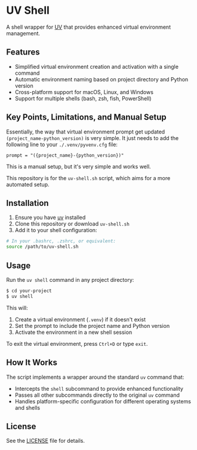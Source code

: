 # UV Shell

A shell wrapper for [UV](https://github.com/astral-sh/uv) that provides enhanced virtual environment management.

## Features

- Simplified virtual environment creation and activation with a single command
- Automatic environment naming based on project directory and Python version
- Cross-platform support for macOS, Linux, and Windows
- Support for multiple shells (bash, zsh, fish, PowerShell)

## Key Points, Limitations, and Manual Setup
Essentially, the way that virtual environment prompt get updated `(project_name-python_version)` is very simple.
It just needs to add the following line to your `./.venv/pyvenv.cfg` file:
```
prompt = "({project_name}-{python_version})"
```
This is a manual setup, but it's very simple and works well.

This repository is for the `uv-shell.sh` script, which aims for a more automated setup.

## Installation

1. Ensure you have [uv](https://github.com/astral-sh/uv) installed
2. Clone this repository or download `uv-shell.sh`
3. Add it to your shell configuration:

```bash
# In your .bashrc, .zshrc, or equivalent:
source /path/to/uv-shell.sh
```

## Usage

Run the `uv shell` command in any project directory:

```bash
$ cd your-project
$ uv shell
```

This will:
1. Create a virtual environment (`.venv`) if it doesn't exist
2. Set the prompt to include the project name and Python version
3. Activate the environment in a new shell session

To exit the virtual environment, press `Ctrl+D` or type `exit`.

## How It Works

The script implements a wrapper around the standard `uv` command that:
- Intercepts the `shell` subcommand to provide enhanced functionality
- Passes all other subcommands directly to the original `uv` command
- Handles platform-specific configuration for different operating systems and shells

## License

See the [LICENSE](./LICENSE) file for details.
